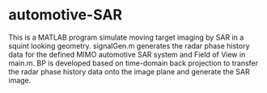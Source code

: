 # automotive-SAR
This is a MATLAB program simulate moving target imaging by SAR in a squint looking geometry. signalGen.m generates the radar phase history data for the defined MIMO automotive SAR system and Field of View in main.m. BP is developed based on time-domain back projection to transfer the radar phase history data onto the image plane and generate the SAR image.

